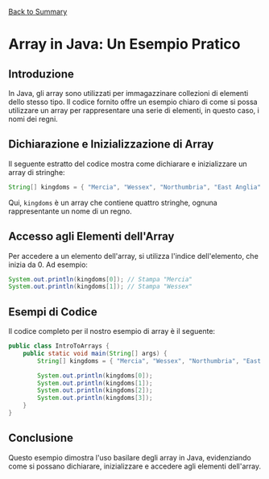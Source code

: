 [Back to Summary](../Summary.md)

# Array in Java: Un Esempio Pratico

## Introduzione
In Java, gli array sono utilizzati per immagazzinare collezioni di elementi dello stesso tipo. Il codice fornito offre un esempio chiaro di come si possa utilizzare un array per rappresentare una serie di elementi, in questo caso, i nomi dei regni.

## Dichiarazione e Inizializzazione di Array
Il seguente estratto del codice mostra come dichiarare e inizializzare un array di stringhe:

```java
String[] kingdoms = { "Mercia", "Wessex", "Northumbria", "East Anglia" };
```

Qui, `kingdoms` è un array che contiene quattro stringhe, ognuna rappresentante un nome di un regno.

## Accesso agli Elementi dell'Array
Per accedere a un elemento dell'array, si utilizza l'indice dell'elemento, che inizia da 0. Ad esempio:

```java
System.out.println(kingdoms[0]); // Stampa "Mercia"
System.out.println(kingdoms[1]); // Stampa "Wessex"
```

## Esempi di Codice
Il codice completo per il nostro esempio di array è il seguente:

```java
public class IntroToArrays {
    public static void main(String[] args) {
        String[] kingdoms = { "Mercia", "Wessex", "Northumbria", "East Anglia" };

        System.out.println(kingdoms[0]);
        System.out.println(kingdoms[1]);
        System.out.println(kingdoms[2]);
        System.out.println(kingdoms[3]);
    }
}
```

## Conclusione
Questo esempio dimostra l'uso basilare degli array in Java, evidenziando come si possano dichiarare, inizializzare e accedere agli elementi dell'array.
